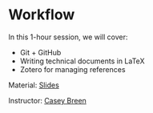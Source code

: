# Workflow

In this 1-hour session, we will cover: 

- Git + GitHub
- Writing technical documents in LaTeX
- Zotero for managing references

Material: [Slides](https://github.com/caseybreen/workflow/blob/main/slides/01_workflow.pdf) 

Instructor: [Casey Breen](caseybreen.com)

